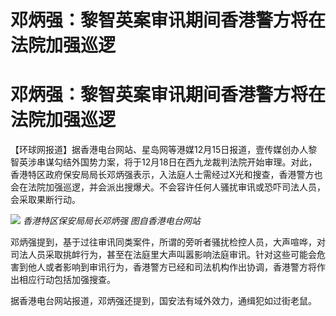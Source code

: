 # 邓炳强：黎智英案审讯期间香港警方将在法院加强巡逻

# 邓炳强：黎智英案审讯期间香港警方将在法院加强巡逻

【环球网报道】据香港电台网站、星岛网等港媒12月15日报道，壹传媒创办人黎智英涉串谋勾结外国势力案，将于12月18日在西九龙裁判法院开始审理。对此，香港特区政府保安局局长邓炳强表示，入法庭人士需经过X光和搜查，香港警方也会在法院加强巡逻，并会派出搜爆犬。不会容许任何人骚扰审讯或恐吓司法人员，会采取果断行动。

![](https://inews.gtimg.com/om_bt/OENQHdFekQgqytLio4PWatVG1f30Goy5Uwoy3aZk5dcBsAA/1000)
_香港特区保安局局长邓炳强 图自香港电台网站_

邓炳强提到，基于过往审讯同类案件，所谓的旁听者骚扰检控人员，大声喧哗，对司法人员采取挑衅行为，甚至在法庭里大声叫嚣影响法庭审讯。针对这些可能会危害到他人或者影响到审讯行为，香港警方已经和司法机构作出协调，香港警方将作出相应行动包括加强搜查。

据香港电台网站报道，邓炳强还提到，国安法有域外效力，通缉犯如过街老鼠。

